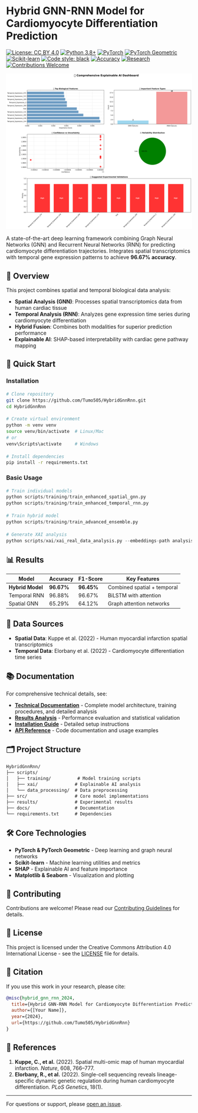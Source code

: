 # Hybrid GNN-RNN Model for Cardiomyocyte Differentiation Prediction

[![License: CC BY 4.0](https://img.shields.io/badge/License-CC_BY_4.0-lightgrey.svg)](https://creativecommons.org/licenses/by/4.0/)
[![Python 3.8+](https://img.shields.io/badge/python-3.8+-blue.svg)](https://www.python.org/downloads/)
[![PyTorch](https://img.shields.io/badge/PyTorch-2.1.0-EE4C2C.svg?style=flat&logo=pytorch)](https://pytorch.org)
[![PyTorch Geometric](https://img.shields.io/badge/PyG-2.4.0-3C2179.svg)](https://pytorch-geometric.readthedocs.io/)
[![Scikit-learn](https://img.shields.io/badge/sklearn-1.3.0-orange.svg)](https://scikit-learn.org/)
[![Code style: black](https://img.shields.io/badge/code%20style-black-000000.svg)](https://github.com/psf/black)
[![Accuracy](https://img.shields.io/badge/accuracy-96.67%25-brightgreen.svg)](https://github.com/Tumo505/HybridGnnRnn/blob/main/RESULTS.md)
[![Research](https://img.shields.io/badge/research-thesis%20project-blue.svg)](https://github.com/Tumo505/HybridGnnRnn)
[![Contributions Welcome](https://img.shields.io/badge/contributions-welcome-brightgreen.svg?style=flat)](https://github.com/Tumo505/HybridGnnRnn/issues)

![Hybrid Model Architecture](xai_visualizations/xai_dashboard.png)

A state-of-the-art deep learning framework combining Graph Neural Networks (GNN) and Recurrent Neural Networks (RNN) for predicting cardiomyocyte differentiation trajectories. Integrates spatial transcriptomics with temporal gene expression patterns to achieve **96.67% accuracy**.

## 🎯 Overview

This project combines spatial and temporal biological data analysis:

- **Spatial Analysis (GNN)**: Processes spatial transcriptomics data from human cardiac tissue
- **Temporal Analysis (RNN)**: Analyzes gene expression time series during cardiomyocyte differentiation  
- **Hybrid Fusion**: Combines both modalities for superior prediction performance
- **Explainable AI**: SHAP-based interpretability with cardiac gene pathway mapping

## 🚀 Quick Start

### Installation

```bash
# Clone repository
git clone https://github.com/Tumo505/HybridGnnRnn.git
cd HybridGnnRnn

# Create virtual environment
python -m venv venv
source venv/bin/activate  # Linux/Mac
# or
venv\Scripts\activate     # Windows

# Install dependencies
pip install -r requirements.txt
```

### Basic Usage

```python
# Train individual models
python scripts/training/train_enhanced_spatial_gnn.py
python scripts/training/train_enhanced_temporal_rnn.py

# Train hybrid model
python scripts/training/train_advanced_ensemble.py

# Generate XAI analysis
python scripts/xai/xai_real_data_analysis.py --embeddings-path analysis
```

## 📊 Results

| Model | Accuracy | F1-Score | Key Features |
|-------|----------|----------|--------------|
| **Hybrid Model** | **96.67%** | **96.45%** | Combined spatial + temporal |
| Temporal RNN | 96.88% | 96.67% | BiLSTM with attention |
| Spatial GNN | 65.29% | 64.12% | Graph attention networks |

## 🧬 Data Sources

- **Spatial Data**: Kuppe et al. (2022) - Human myocardial infarction spatial transcriptomics
- **Temporal Data**: Elorbany et al. (2022) - Cardiomyocyte differentiation time series

## 📚 Documentation

For comprehensive technical details, see:

- **[Technical Documentation](TECHNICAL_DOCUMENTATION.md)** - Complete model architecture, training procedures, and detailed analysis
- **[Results Analysis](RESULTS.md)** - Performance evaluation and statistical validation
- **[Installation Guide](docs/INSTALLATION.md)** - Detailed setup instructions
- **[API Reference](docs/API.md)** - Code documentation and usage examples

## 🗂️ Project Structure

```text
HybridGnnRnn/
├── scripts/
│   ├── training/          # Model training scripts
│   ├── xai/              # Explainable AI analysis
│   └── data_processing/  # Data preprocessing
├── src/                  # Core model implementations
├── results/              # Experimental results
├── docs/                 # Documentation
└── requirements.txt      # Dependencies
```

## 🛠️ Core Technologies

- **PyTorch & PyTorch Geometric** - Deep learning and graph neural networks
- **Scikit-learn** - Machine learning utilities and metrics
- **SHAP** - Explainable AI and feature importance
- **Matplotlib & Seaborn** - Visualization and plotting

## 🤝 Contributing

Contributions are welcome! Please read our [Contributing Guidelines](CONTRIBUTING.md) for details.

## 📄 License

This project is licensed under the Creative Commons Attribution 4.0 International License - see the [LICENSE](LICENSE) file for details.

## 📖 Citation

If you use this work in your research, please cite:

```bibtex
@misc{hybrid_gnn_rnn_2024,
  title={Hybrid GNN-RNN Model for Cardiomyocyte Differentiation Prediction},
  author={[Your Name]},
  year={2024},
  url={https://github.com/Tumo505/HybridGnnRnn}
}
```

## 🔗 References

1. **Kuppe, C., et al.** (2022). Spatial multi-omic map of human myocardial infarction. *Nature*, 608, 766–777.
2. **Elorbany, R., et al.** (2022). Single-cell sequencing reveals lineage-specific dynamic genetic regulation during human cardiomyocyte differentiation. *PLoS Genetics*, 18(1).

---

For questions or support, please [open an issue](https://github.com/Tumo505/HybridGnnRnn/issues).